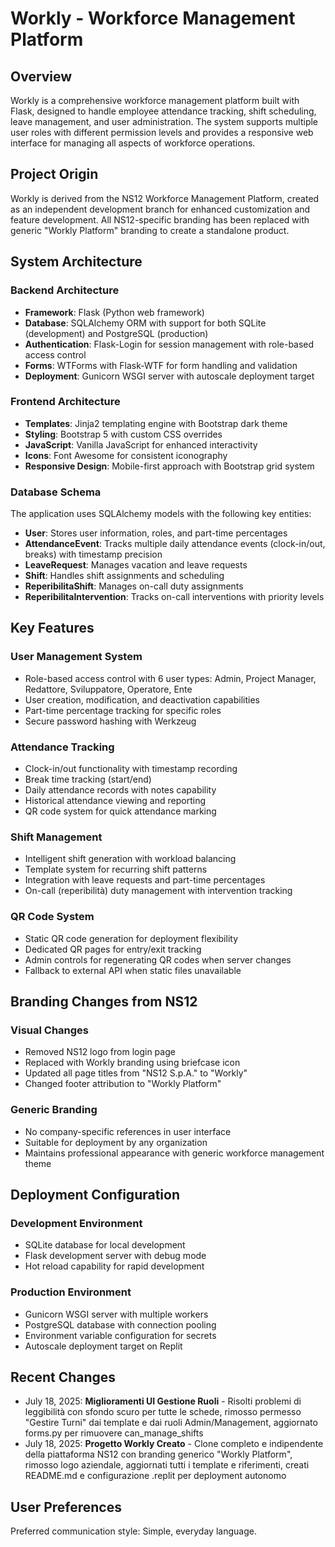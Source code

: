 # Workly - Workforce Management Platform

## Overview

Workly is a comprehensive workforce management platform built with Flask, designed to handle employee attendance tracking, shift scheduling, leave management, and user administration. The system supports multiple user roles with different permission levels and provides a responsive web interface for managing all aspects of workforce operations.

## Project Origin

Workly is derived from the NS12 Workforce Management Platform, created as an independent development branch for enhanced customization and feature development. All NS12-specific branding has been replaced with generic "Workly Platform" branding to create a standalone product.

## System Architecture

### Backend Architecture
- **Framework**: Flask (Python web framework)
- **Database**: SQLAlchemy ORM with support for both SQLite (development) and PostgreSQL (production)
- **Authentication**: Flask-Login for session management with role-based access control
- **Forms**: WTForms with Flask-WTF for form handling and validation
- **Deployment**: Gunicorn WSGI server with autoscale deployment target

### Frontend Architecture
- **Templates**: Jinja2 templating engine with Bootstrap dark theme
- **Styling**: Bootstrap 5 with custom CSS overrides
- **JavaScript**: Vanilla JavaScript for enhanced interactivity
- **Icons**: Font Awesome for consistent iconography
- **Responsive Design**: Mobile-first approach with Bootstrap grid system

### Database Schema
The application uses SQLAlchemy models with the following key entities:
- **User**: Stores user information, roles, and part-time percentages
- **AttendanceEvent**: Tracks multiple daily attendance events (clock-in/out, breaks) with timestamp precision
- **LeaveRequest**: Manages vacation and leave requests
- **Shift**: Handles shift assignments and scheduling
- **ReperibilitaShift**: Manages on-call duty assignments
- **ReperibilitaIntervention**: Tracks on-call interventions with priority levels

## Key Features

### User Management System
- Role-based access control with 6 user types: Admin, Project Manager, Redattore, Sviluppatore, Operatore, Ente
- User creation, modification, and deactivation capabilities
- Part-time percentage tracking for specific roles
- Secure password hashing with Werkzeug

### Attendance Tracking
- Clock-in/out functionality with timestamp recording
- Break time tracking (start/end)
- Daily attendance records with notes capability
- Historical attendance viewing and reporting
- QR code system for quick attendance marking

### Shift Management
- Intelligent shift generation with workload balancing
- Template system for recurring shift patterns
- Integration with leave requests and part-time percentages
- On-call (reperibilità) duty management with intervention tracking

### QR Code System
- Static QR code generation for deployment flexibility
- Dedicated QR pages for entry/exit tracking
- Admin controls for regenerating QR codes when server changes
- Fallback to external API when static files unavailable

## Branding Changes from NS12

### Visual Changes
- Removed NS12 logo from login page
- Replaced with Workly branding using briefcase icon
- Updated all page titles from "NS12 S.p.A." to "Workly"
- Changed footer attribution to "Workly Platform"

### Generic Branding
- No company-specific references in user interface
- Suitable for deployment by any organization
- Maintains professional appearance with generic workforce management theme

## Deployment Configuration

### Development Environment
- SQLite database for local development
- Flask development server with debug mode
- Hot reload capability for rapid development

### Production Environment
- Gunicorn WSGI server with multiple workers
- PostgreSQL database with connection pooling
- Environment variable configuration for secrets
- Autoscale deployment target on Replit

## Recent Changes
- July 18, 2025: **Miglioramenti UI Gestione Ruoli** - Risolti problemi di leggibilità con sfondo scuro per tutte le schede, rimosso permesso "Gestire Turni" dai template e dai ruoli Admin/Management, aggiornato forms.py per rimuovere can_manage_shifts
- July 18, 2025: **Progetto Workly Creato** - Clone completo e indipendente della piattaforma NS12 con branding generico "Workly Platform", rimosso logo aziendale, aggiornati tutti i template e riferimenti, creati README.md e configurazione .replit per deployment autonomo

## User Preferences

Preferred communication style: Simple, everyday language.